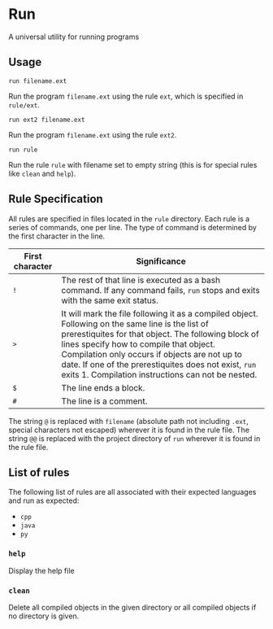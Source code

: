 # Run

A universal utility for running programs

## Usage

```text
run filename.ext
```

Run the program `filename.ext` using the rule `ext`, which is specified in `rule/ext`.

```text
run ext2 filename.ext
```

Run the program `filename.ext` using the rule `ext2`.

```text
run rule
```

Run the rule `rule` with filename set to empty string (this is for special rules like `clean` and `help`).

## Rule Specification

All rules are specified in files located in the `rule` directory. Each rule is a series of commands, one per line. The type of command is determined by the first character in the line.

| First character | Significance |
|-----|------------------------|
| `!` | The rest of that line is executed as a bash command. If any command fails, `run` stops and exits with the same exit status. |
| `>` | It will mark the file following it as a compiled object. Following on the same line is the list of prerestiquites for that object. The following block of lines specify how to compile that object. Compilation only occurs if objects are not up to date. If one of the prerestiquites does not exist, `run` exits 1. Compilation instructions can not be nested. |
| `$` | The line ends a block. |
| `#` | The line is a comment. |

The string `@` is replaced with `filename` (absolute path not including `.ext`, special characters not escaped) wherever it is found in the rule file. The string `@@` is replaced with the project directory of `run` wherever it is found in the rule file.

## List of rules

The following list of rules are all associated with their expected languages and run as expected:

* `cpp`
* `java`
* `py`

### `help`

Display the help file

### `clean`

Delete all compiled objects in the given directory or all compiled objects if no directory is given.
